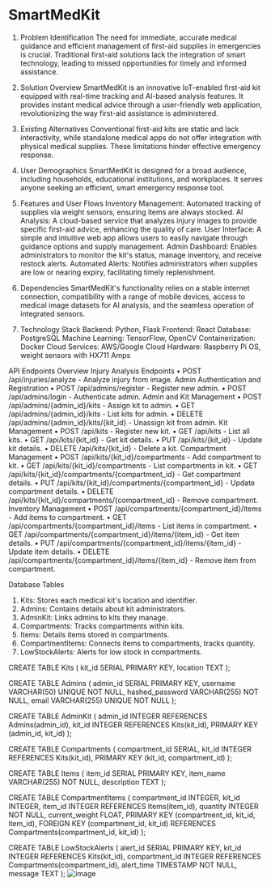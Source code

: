 # SmartMedKit

1. Problem Identification
The need for immediate, accurate medical guidance and efficient management of first-aid supplies 
in emergencies is crucial. Traditional first-aid solutions lack the integration of smart technology, 
leading to missed opportunities for timely and informed assistance. 

 2. Solution Overview 
SmartMedKit is an innovative IoT-enabled first-aid kit equipped with real-time tracking and AI-based 
analysis features. It provides instant medical advice through a user-friendly web application, 
revolutionizing the way first-aid assistance is administered. 

3. Existing Alternatives 
Conventional first-aid kits are static and lack interactivity, while standalone medical apps do not offer 
integration with physical medical supplies. These limitations hinder effective emergency response. 

4. User Demographics 
SmartMedKit is designed for a broad audience, including households, educational institutions, and 
workplaces. It serves anyone seeking an efficient, smart emergency response tool. 


5. Features and User Flows 
Inventory Management: 
Automated tracking of supplies via weight sensors, ensuring items are always stocked. 
AI Analysis: 
A cloud-based service that analyzes injury images to provide specific first-aid advice, enhancing the 
quality of care. 
User Interface: 
A simple and intuitive web app allows users to easily navigate through guidance options and supply 
management. 
Admin Dashboard: 
Enables administrators to monitor the kit's status, manage inventory, and receive restock alerts. 
Automated Alerts: 
Notifies administrators when supplies are low or nearing expiry, facilitating timely replenishment. 

6. Dependencies 
SmartMedKit's functionality relies on a stable internet connection, compatibility with a range of 
mobile devices, access to medical image datasets for AI analysis, and the seamless operation of 
integrated sensors. 

7. Technology Stack 
Backend: Python, Flask 
Frontend: React 
Database: PostgreSQL 
Machine Learning: TensorFlow, OpenCV 
Containerization: Docker 
Cloud Services: AWS/Google Cloud 
Hardware: Raspberry Pi OS, weight sensors with HX711 Amps














API Endpoints Overview
Injury Analysis Endpoints
•	POST /api/injuries/analyze - Analyze injury from image.
Admin Authentication and Registration
•	POST /api/admins/register - Register new admin.
•	POST /api/admins/login - Authenticate admin.
Admin and Kit Management
•	POST /api/admins/{admin_id}/kits - Assign kit to admin.
•	GET /api/admins/{admin_id}/kits - List kits for admin.
•	DELETE /api/admins/{admin_id}/kits/{kit_id} - Unassign kit from admin.
Kit Management
•	POST /api/kits - Register new kit.
•	GET /api/kits - List all kits.
•	GET /api/kits/{kit_id} - Get kit details.
•	PUT /api/kits/{kit_id} - Update kit details.
•	DELETE /api/kits/{kit_id} - Delete a kit.
Compartment Management
•	POST /api/kits/{kit_id}/compartments - Add compartment to kit.
•	GET /api/kits/{kit_id}/compartments - List compartments in kit.
•	GET /api/kits/{kit_id}/compartments/{compartment_id} - Get compartment details.
•	PUT /api/kits/{kit_id}/compartments/{compartment_id} - Update compartment details.
•	DELETE /api/kits/{kit_id}/compartments/{compartment_id} - Remove compartment.
Inventory Management
•	POST /api/compartments/{compartment_id}/items - Add items to compartment.
•	GET /api/compartments/{compartment_id}/items - List items in compartment.
•	GET /api/compartments/{compartment_id}/items/{item_id} - Get item details.
•	PUT /api/compartments/{compartment_id}/items/{item_id} - Update item details.
•	DELETE /api/compartments/{compartment_id}/items/{item_id} - Remove item from compartment.

 

Database Tables
1.	Kits: Stores each medical kit's location and identifier.
2.	Admins: Contains details about kit administrators.
3.	AdminKit: Links admins to kits they manage.
4.	Compartments: Tracks compartments within kits.
5.	Items: Details items stored in compartments.
6.	CompartmentItems: Connects items to compartments, tracks quantity.
7.	LowStockAlerts: Alerts for low stock in compartments.

CREATE TABLE Kits (
    kit_id SERIAL PRIMARY KEY,
    location TEXT
);

CREATE TABLE Admins (
    admin_id SERIAL PRIMARY KEY,
    username VARCHAR(50) UNIQUE NOT NULL,
    hashed_password VARCHAR(255) NOT NULL,
    email VARCHAR(255) UNIQUE NOT NULL
);

CREATE TABLE AdminKit (
    admin_id INTEGER REFERENCES Admins(admin_id),
    kit_id INTEGER REFERENCES Kits(kit_id),
    PRIMARY KEY (admin_id, kit_id)
);

CREATE TABLE Compartments (
    compartment_id SERIAL,
    kit_id INTEGER REFERENCES Kits(kit_id),
    PRIMARY KEY (kit_id, compartment_id)
);

CREATE TABLE Items (
    item_id SERIAL PRIMARY KEY,
    item_name VARCHAR(255) NOT NULL,
    description TEXT
);





CREATE TABLE CompartmentItems (
    compartment_id INTEGER,
    kit_id INTEGER,
    item_id INTEGER REFERENCES Items(item_id),
    quantity INTEGER NOT NULL,
    current_weight FLOAT,
    PRIMARY KEY (compartment_id, kit_id, item_id),
    FOREIGN KEY (compartment_id, kit_id) REFERENCES Compartments(compartment_id, kit_id)
);

CREATE TABLE LowStockAlerts (
    alert_id SERIAL PRIMARY KEY,
    kit_id INTEGER REFERENCES Kits(kit_id),
    compartment_id INTEGER REFERENCES Compartments(compartment_id),
    alert_time TIMESTAMP NOT NULL,
    message TEXT
);
![image](https://github.com/E-Freid/SmartMedKit/assets/86243882/cf6e4885-8c08-4770-b305-41ed8a4c0775)

